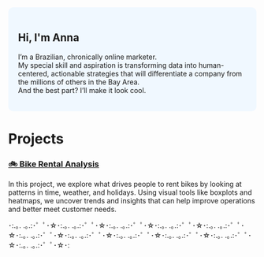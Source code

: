 <div style="background-color: #f0f8ff; padding: 20px; border-radius: 10px; margin-bottom: 30px;">

## Hi, I'm Anna

I’m a Brazilian, chronically online marketer.  
My special skill and aspiration is transforming data into human-centered, actionable strategies that will differentiate a company from the millions of others in the Bay Area.  
And the best part? I’ll make it look cool.

</div>

# Projects

### [🚲 Bike Rental Analysis](./project/bikes)

In this project, we explore what drives people to rent bikes by looking at patterns in time, weather, and holidays. Using visual tools like boxplots and heatmaps, we uncover trends and insights that can help improve operations and better meet customer needs.



･:.｡. .｡.:･゜ﾟ･☆･:.｡. .｡.:･゜ﾟ･☆･:.｡. .｡.:･゜ﾟ･☆･:.｡. .｡.:･゜ﾟ･☆･:.｡. .｡.:･゜ﾟ･☆･:.｡. .｡.:･゜ﾟ･☆･:.｡. .｡.:･゜ﾟ･☆･:.｡. .｡.:･゜ﾟ･☆･:.｡. .｡.:･゜ﾟ･☆･:.｡. .｡.:･゜ﾟ･☆･:.｡. .｡.:･゜ﾟ･☆･:
